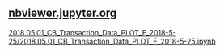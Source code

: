 ## [nbviewer.jupyter.org](http://nbviewer.jupyter.org)
[2018.05.01_CB_Transaction_Data_PLOT_F_2018-5-25/2018.05.01_CB_Transaction_Data_PLOT_F_2018-5-25.ipynb](http://nbviewer.jupyter.org/github/bitbyte27/PythonQuant/blob/master/ConvertibleBond/2018.05.01_CB_Transaction_Data_PLOT_F_2018-5-25/2018.05.01_CB_Transaction_Data_PLOT_F_2018-5-25.ipynb)
